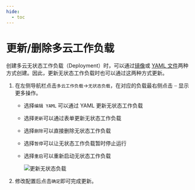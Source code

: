 ```yaml
---
hide:
  - toc
---
```


# 更新/删除多云工作负载

创建多云无状态工作负载（Deployment）时，可以通过[镜像](deployment.md)或 [YAML 文件](yaml.md)两种方式创建。因此，更新无状态工作负载时也可以通过这两种方式更新。

1. 在左侧导航栏点击`多云工作负载`->`无状态负载`，在对应的负载最右侧点击 `ⵈ` 显示更多操作。

    - 选择`编辑 YAML` 可以通过 YAML 更新无状态工作负载
    - 选择`更新`可以通过表单更新无状态工作负载
    - 选择`删除`可以直接删除无状态工作负载
    - 选择`暂停`可以让无状态工作负载暂时停止运行
    - 选择`重启`可以重新启动无状态工作负载

        ![更新无状态负载](https://docs.daocloud.io/daocloud-docs-images/docs/zh/docs/kairship/images/deploy17.png)

2. 修改配置后点击`确定`即可完成更新。

